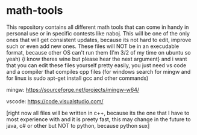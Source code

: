 # math-tools

This repository contains all different math tools that can come in handy in personal use or in specific 
contests like naboj. 
This will be one of the only ones that will get consistent updates, because its not hard to edit, improve such or even add new ones. 
These files will NOT be in an execudable format, because other OS can't run them (I'm 3/2 of my time on ubuntu so yeah) {i know theres wine but please hear the next argument}
and i want that you can edit these files yourself pretty easily, you just need vs code and a compiler that compiles cpp files 
(for windows search for mingw and for linux is sudo apt-get install gcc  and other commands)

mingw: https://sourceforge.net/projects/mingw-w64/

vscode: https://code.visualstudio.com/

[right now all files will be written in c++, because its the one that I have to most experience with and it is preety fast, this may change in the future
to java, c# or other but NOT to python, because python sux]
